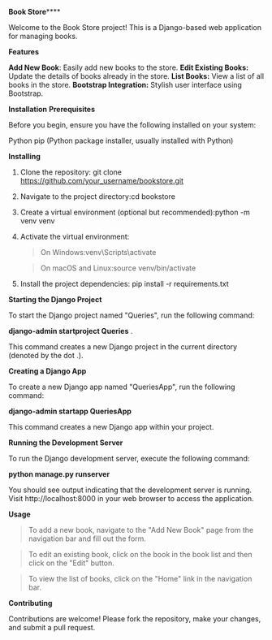 ****Book Store********


Welcome to the Book Store project! This is a Django-based web application for managing books.

**Features**

**Add New Book**: Easily add new books to the store.
**Edit Existing Books:** Update the details of books already in the store.
**List Books:** View a list of all books in the store.
**Bootstrap Integration:** Stylish user interface using Bootstrap.

**Installation**
**Prerequisites**

Before you begin, ensure you have the following installed on your system:

Python
pip (Python package installer, usually installed with Python)

**Installing**

1. Clone the repository: git clone https://github.com/your_username/bookstore.git

2. Navigate to the project directory:cd bookstore

3. Create a virtual environment (optional but recommended):python -m venv venv

4. Activate the virtual environment:

   > On Windows:venv\Scripts\activate

   > On macOS and Linux:source venv/bin/activate

6. Install the project dependencies: pip install -r requirements.txt

**Starting the Django Project**

To start the Django project named "Queries", run the following command:

**django-admin startproject Queries** .

This command creates a new Django project in the current directory (denoted by the dot .).

**Creating a Django App**

To create a new Django app named "QueriesApp", run the following command:

**django-admin startapp QueriesApp**

This command creates a new Django app within your project.

**Running the Development Server**

To run the Django development server, execute the following command:

**python manage.py runserver**

You should see output indicating that the development server is running. Visit http://localhost:8000 in your web browser to access the application.

**Usage**

>To add a new book, navigate to the "Add New Book" page from the navigation bar and fill out the form.

>To edit an existing book, click on the book in the book list and then click on the "Edit" button.

>To view the list of books, click on the "Home" link in the navigation bar.


**Contributing**

Contributions are welcome! Please fork the repository, make your changes, and submit a pull request.




